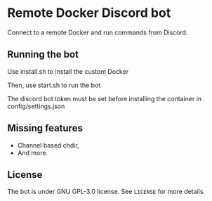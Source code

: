 # Remote Docker Discord bot
Connect to a remote Docker and run commands from Discord.

## Running the bot

Use install.sh to install the custom Docker

Then, use start.sh to run the bot

The discord bot token must be set before installing the container in config/settings.json

## Missing features
* Channel based chdir,
* And more.

## License
The bot is under GNU GPL-3.0 license. See `LICENSE` for more details. 
